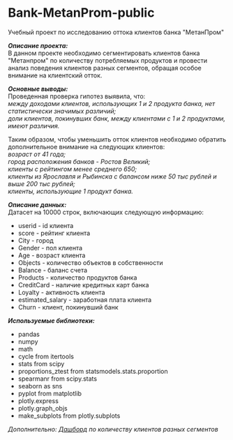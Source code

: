 # Bank-MetanProm-public
Учебный проект по исследованию оттока клиентов банка "МетанПром"  

***Описание проекта:***  
В данном проекте необходимо сегментировать клиентов банка "Метанпром" по количеству потребляемых продуктов и провести анализ поведения клиентов разных сегментов, обращая особое внимание на клиентский отток.   

***Основные выводы:***  
Проведенная проверка гипотез выявила, что:  
*между доходами клиентов, использующих 1 и 2 продукта банка, нет статистически значимых различий;*  
*доли клиентов, покинувших банк, между клиентами с 1 и 2 продуктами, имеют различия.*

Таким образом, чтобы уменьшить отток клиентов необходимо обратить дополнительное внимание на следующих клиентов:  
*возраст от 41 года;*  
*город расположения банков - Ростов Великий;*  
*клиенты с рейтингом менее среднего 650;*  
*клиенты из Ярославля и Рыбинска с балансом ниже 50 тыс рублей и выше 200 тыс рублей;*  
*клиенты, использующие 1 продукт банка.*

***Описание данных:***  
Датасет на 10000 строк, включающих следующую информацию:  
- userid - id клиента  
- score - рейтинг клиента  
- City  - город  
- Gender - пол клиента  
- Age - возраст клиента  
- Objects - количество объектов в собственности  
- Balance  - баланс счета
- Products - количество продуктов банка
- CreditCard - наличие кредитных карт банка
- Loyalty - активность клиента
- estimated_salary - заработная плата клиента
- Churn - клиент, покинувший банк  

***Используемые библиотеки:***  
- pandas
- numpy
- math
- cycle from itertools
- stats from scipy
- proportions_ztest from statsmodels.stats.proportion
- spearmanr from scipy.stats
- seaborn as sns
- pyplot from matplotlib
- plotly.express
- plotly.graph_objs
- make_subplots from plotly.subplots

*Дополнительно: [Дашборд](https://public.tableau.com/app/profile/evgeniia6295/viz/_16710089515310/Dashboard1) по количеству клиентов разных сегментов*
